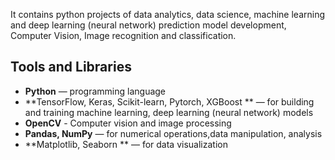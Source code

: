 It contains python projects of data analytics, data science, machine learning and deep learning (neural network) prediction model development, Computer Vision, Image recognition and classification. 

## Tools and Libraries
- **Python** — programming language  
- **TensorFlow, Keras, Scikit-learn, Pytorch, XGBoost ** — for building and training machine learning, deep learning (neural network) models 
-  **OpenCV** - Computer vision and image processing  
- **Pandas, NumPy** — for numerical operations,data manipulation, analysis 
- **Matplotlib, Seaborn ** — for data visualization
